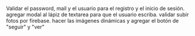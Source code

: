 Validar el password, mail y el usuario para el registro y el inicio de sesión.
agregar modal al lápiz de textarea para que el usuario escriba.
validar subir fotos por firebase.
hacer las imágenes dinámicas y agregar el botón de "seguir" y "ver"